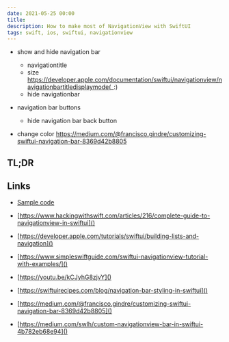 ```yaml
---
date: 2021-05-25 00:00
title: 
description: How to make most of NavigationView with SwiftUI
tags: swift, ios, swiftui, navigationview
---
```



* show and hide navigation bar
  * navigationtitle
  * size https://developer.apple.com/documentation/swiftui/navigationview/navigationbartitledisplaymode(_:)
  * hide navigationbar

* navigation bar buttons
  * hide navigation bar back button

* change color https://medium.com/@francisco.gindre/customizing-swiftui-navigation-bar-8369d42b8805



## TL;DR



## Links

* [Sample code](https://github.com/fassko/)

* [https://www.hackingwithswift.com/articles/216/complete-guide-to-navigationview-in-swiftui]()
* [https://developer.apple.com/tutorials/swiftui/building-lists-and-navigation]()
* [https://www.simpleswiftguide.com/swiftui-navigationview-tutorial-with-examples/]()
* [https://youtu.be/kCJyhG8zjvY]()
* [https://swiftuirecipes.com/blog/navigation-bar-styling-in-swiftui]()
* [https://medium.com/@francisco.gindre/customizing-swiftui-navigation-bar-8369d42b8805]()
* [https://medium.com/swlh/custom-navigationview-bar-in-swiftui-4b782eb68e94]()
